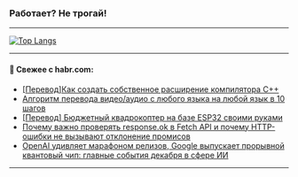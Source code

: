 ### Работает? Не трогай!

---
<!--
#### 🛠️ Technical stack:

![Java](https://img.shields.io/badge/Java-informational?logo=Oracle&style=flat&logoColor=white&color=FF4500)
![Kotlin](https://img.shields.io/badge/Kotlin-informational?logo=Kotlin&style=flat&logoColor=white&color=774D97)
![TS](https://img.shields.io/badge/TypeScript-informational?logo=typeScript&style=flat&logoColor=black&color=017acc)
![Python](https://img.shields.io/badge/Python-informational?logo=Python&style=flat&logoColor=black&color=ffdd54) <br>
![Spring](https://img.shields.io/badge/Spring-informational?logo=Spring&style=flat&logoColor=white&color=6DB33F) 
![SpringBoot](https://img.shields.io/badge/SpringBoot-informational?logo=SpringBoot&style=flat&logoColor=white&color=6DB33F)
![Nest](https://img.shields.io/badge/NestJS-informational?logo=NestJS&style=flat&logoColor=white&color=E0234E) 
![NodeJS](https://img.shields.io/badge/NodeJS-informational?logo=node.js&style=flat&logoColor=white&color=70A760)<br>
![PostgreSQL](https://img.shields.io/badge/PostgreSQL-informational?logo=PostgreSQL&style=flat&logoColor=white&color=DAA520)
![MongoDB](https://img.shields.io/badge/MongoDB-informational?logo=MongoDB&style=flat&logoColor=white&color=870000)
![Apache](https://img.shields.io/badge/Apache-informational?logo=apache&style=flat&logoColor=white&color=f74e28)

___ 
-->

<!--- #### 🛠️ : --->

[![Top Langs](https://github-readme-stats-82jvfl3w3-advtsettinggmailcoms-projects.vercel.app/api/top-langs/?username=zloylis&langs_count=10&hide_title=true&title_color=e6edf3&size_weight=0.5&count_weight=0.5&layout=compact&hide_progress=true&hide_border=true&theme=dracula)](https://github.com/zloylis)

<!---


####  :octocat:&nbsp;&nbsp; Статистика:

![GitHub stats](https://github-readme-stats-u2qms2cxw-advtsettinggmailcoms-projects.vercel.app/api?username=zloylis&show_icons=true&hide_border=true&theme=dracula&title_color=e6edf3&include_all_commits=true&count_private=true&hide_rank=false&hide_title=true&rank_icon=github)
-->
---

#### 💬 Свежее с habr.com:

<!-- BLOG-POST-LIST:START -->
- [[Перевод] ​Как создать собственное расширение компилятора C++](https://habr.com/ru/articles/870840/?utm_source=habrahabr&utm_medium=rss&utm_campaign=870840)
- [Алгоритм перевода видео/аудио с любого языка на любой язык в 10 шагов](https://habr.com/ru/articles/870670/?utm_source=habrahabr&utm_medium=rss&utm_campaign=870670)
- [[Перевод] Бюджетный квадрокоптер на базе ESP32 своими руками](https://habr.com/ru/companies/ruvds/articles/870258/?utm_source=habrahabr&utm_medium=rss&utm_campaign=870258)
- [Почему важно проверять response.ok в Fetch API и почему HTTP-ошибки не вызывают отклонение промисов](https://habr.com/ru/articles/870774/?utm_source=habrahabr&utm_medium=rss&utm_campaign=870774)
- [OpenAI удивляет марафоном релизов, Google выпускает прорывной квантовый чип: главные события декабря в сфере ИИ](https://habr.com/ru/companies/magnus-tech/articles/867760/?utm_source=habrahabr&utm_medium=rss&utm_campaign=867760)
<!-- BLOG-POST-LIST:END -->

---
